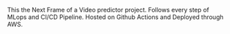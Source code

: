 This the Next Frame of a Video predictor project.
Follows every step of MLops and CI/CD Pipeline.
Hosted on Github Actions and Deployed through AWS.

